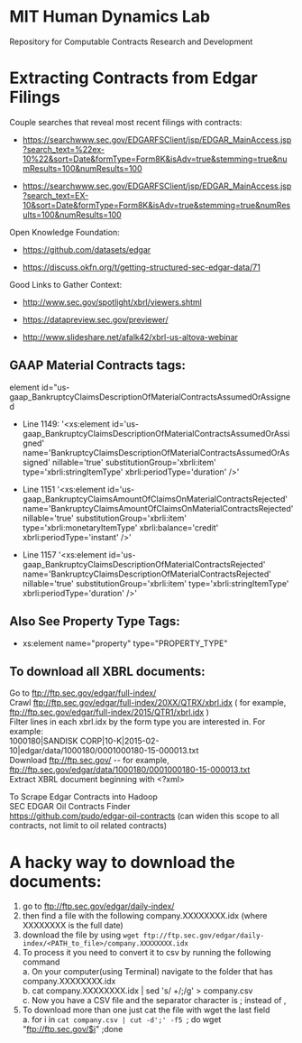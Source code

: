 # MIT Human Dynamics Lab 

Repository for Computable Contracts Research and Development 

# Extracting Contracts from Edgar Filings 

Couple searches that reveal most  recent filings with contracts: 
* https://searchwww.sec.gov/EDGARFSClient/jsp/EDGAR_MainAccess.jsp?search_text=%22ex-10%22&sort=Date&formType=Form8K&isAdv=true&stemming=true&numResults=100&numResults=100

* https://searchwww.sec.gov/EDGARFSClient/jsp/EDGAR_MainAccess.jsp?search_text=EX-10&sort=Date&formType=Form8K&isAdv=true&stemming=true&numResults=100&numResults=100

Open Knowledge Foundation:
* https://github.com/datasets/edgar

* https://discuss.okfn.org/t/getting-structured-sec-edgar-data/71 


Good Links to Gather Context:

* http://www.sec.gov/spotlight/xbrl/viewers.shtml 

* https://datapreview.sec.gov/previewer/ 

* http://www.slideshare.net/afalk42/xbrl-us-altova-webinar


## GAAP Material Contracts tags:

element id="us-gaap_BankruptcyClaimsDescriptionOfMaterialContractsAssumedOrAssigned

* Line 1149:
'<xs:element id='us-gaap_BankruptcyClaimsDescriptionOfMaterialContractsAssumedOrAssigned' name='BankruptcyClaimsDescriptionOfMaterialContractsAssumedOrAssigned' nillable='true' substitutionGroup='xbrli:item' type='xbrli:stringItemType' xbrli:periodType='duration' />'


* Line 1151
'<xs:element id='us-gaap_BankruptcyClaimsAmountOfClaimsOnMaterialContractsRejected' name='BankruptcyClaimsAmountOfClaimsOnMaterialContractsRejected' nillable='true' substitutionGroup='xbrli:item' type='xbrli:monetaryItemType' xbrli:balance='credit' xbrli:periodType='instant' />'

* Line 1157
'<xs:element id='us-gaap_BankruptcyClaimsDescriptionOfMaterialContractsRejected' name='BankruptcyClaimsDescriptionOfMaterialContractsRejected' nillable='true' substitutionGroup='xbrli:item' type='xbrli:stringItemType' xbrli:periodType='duration' />'


## Also See Property Type Tags: 

* xs:element name="property" type="PROPERTY_TYPE" 




## To download all XBRL documents:

Go to ftp://ftp.sec.gov/edgar/full-index/     
Crawl ftp://ftp.sec.gov/edgar/full-index/20XX/QTRX/xbrl.idx ( for example,     ftp://ftp.sec.gov/edgar/full-index/2015/QTR1/xbrl.idx )      
Filter lines in each xbrl.idx by the form type you are interested in. For example:    
1000180|SANDISK CORP|10-K|2015-02-10|edgar/data/1000180/0001000180-15-000013.txt    
Download ftp://ftp.sec.gov/<url> -- for example, ftp://ftp.sec.gov/edgar/data/1000180/0001000180-15-000013.txt    
Extract XBRL document beginning with <?xml>   

To Scrape Edgar Contracts into Hadoop     
SEC EDGAR Oil Contracts Finder    
https://github.com/pudo/edgar-oil-contracts (can widen this scope to all contracts, not limit to oil related contracts)    



# A hacky way to download the documents:  

1. go to ftp://ftp.sec.gov/edgar/daily-index/
2. then find a file with the following company.XXXXXXXX.idx (where XXXXXXXX is the full date)
3. download the file by using `wget ftp://ftp.sec.gov/edgar/daily-index/<PATH_to_file>/company.XXXXXXXX.idx`
4. To process it you need to convert it to csv by running the following command       
  a. On your computer(using Terminal) navigate to the folder that has company.XXXXXXXX.idx    
  b. cat company.XXXXXXXX.idx | sed 's/  \+/;/g' > company.csv    
  c. Now you have a CSV file and the separator character is ; instead of ,    
5. To download more than one just cat the file with wget the last field    
  a. for i in `cat company.csv | cut -d';' -f5 `; do wget "ftp://ftp.sec.gov/$i" ;done
